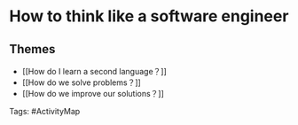 # How to think like a software engineer

## Themes
- [[How do I learn a second language？]]
- [[How do we solve problems？]]
- [[How do we improve our solutions？]]

Tags: #ActivityMap 